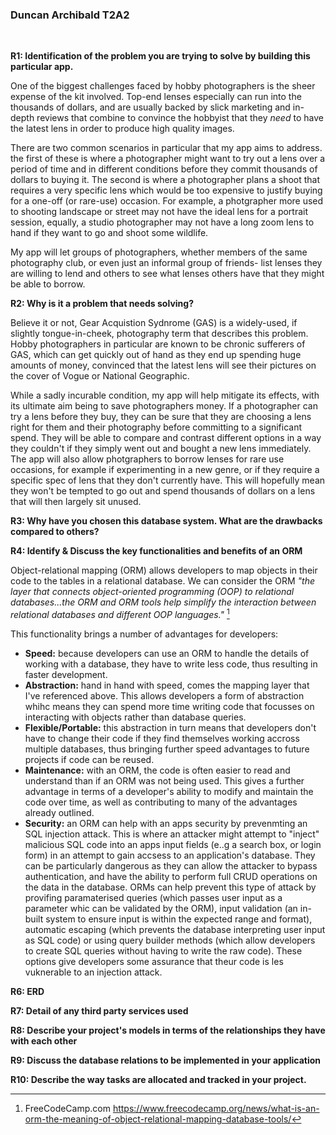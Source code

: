 ### Duncan Archibald T2A2  
<br>

**R1: Identification of the problem you are trying to solve by building this particular app.**  

One of the biggest challenges faced by hobby photographers is the sheer expense of the kit involved. Top-end lenses especially can run into the thousands of dollars, and are usually backed by slick marketing and in-depth reviews that combine to convince the hobbyist that they *need* to have the latest lens in order to produce high quality images. 

There are two common scenarios in particular that my app aims to address. the first of these is where a photographer might want to try out a lens over a period of time and in different conditions before they commit thousands of dollars to buying it. The second is where a photographer plans a shoot that requires a very specific lens which would be too expensive to justify buying for a one-off (or rare-use) occasion. For example, a photgrapher more used to shooting landscape or street may not have the ideal lens for a portrait session, equally, a studio photographer may not have a long zoom lens to hand if they want to go and shoot some wildlife.

My app will let groups of photographers,  whether members of the same photography club, or even just an informal group of friends- list lenses they are willing to lend and others to see what lenses others have that they might be able to borrow.


**R2: Why is it a problem that needs solving?**  

Believe it or not, Gear Acquistion Sydnrome (GAS) is a widely-used, if slightly tongue-in-cheek, photography term that describes this problem. Hobby photographers in particular are  known to be chronic sufferers of GAS, which can get quickly out of hand as they end up spending huge amounts of money, convinced that the latest lens will see their pictures on the cover of Vogue or National Geographic. 


While a sadly incurable condition, my app will help mitigate its effects, with its ultimate aim being to save photographers money. If a photographer can try a lens before they buy, they can be sure that they are choosing a lens right for them and their photography before committing to a significant spend. They will be able to compare and contrast different options in a way they couldn't if they simply went out and bought a new lens immediately. The app will also allow photgraphers to borrow lenses for rare use occasions, for example if experimenting in a new genre, or if they require a specific spec of lens that they don't currently have. This will hopefully mean they won't be tempted to go out and spend thousands of dollars on a lens that will then largely sit unused.  

**R3: Why have you chosen this database system. What are the drawbacks compared to others?**  

**R4: Identify & Discuss the key functionalities and benefits of an ORM**

Object-relational mapping (ORM) allows developers to map objects in their code to the tables in a relational database. We can consider the ORM *"the layer that connects object-oriented programming (OOP) to relational databases...the ORM and ORM tools help simplify the interaction between relational databases and different OOP languages."* [^1]

This functionality brings a number of advantages for developers:

- **Speed:** because developers can use an ORM to handle the details of working with a database, they have to write less code, thus resulting in faster development. 
- **Abstraction:** hand in hand with speed, comes the mapping layer that I've referenced above. This allows developers a form of abstraction whihc means they can spend more time writing code that focusses on interacting with objects rather than database queries.
- **Flexible/Portable:** this abstraction in turn means that developers don't have to change their code if they find themselves working accross multiple databases, thus bringing further speed advantages to future projects if code can be reused.
- **Maintenance:** with an ORM, the code is often easier to read and understand than if an ORM was not being used. This gives a further advantage in terms of a developer's ability to modify and maintain the code over time, as well as contributing to many of the advantages already outlined. 
- **Security:** an ORM can help with an apps security by prevenmting an SQL injection attack. This is where an attacker might attempt to "inject" malicious SQL code into an apps input fields (e..g a search box, or login form) in an attempt to gain accsess to an application's database. They can be particularly dangerous as they can allow the attacker to bypass authentication, and have the ability to perform full CRUD operations on the data in the database. ORMs can help prevent this type of attack by provifing paramaterised queries (which passes user input as a parameter whic can be validated by the ORM), input validation (an in-built system to ensure input is within the expected range and format), automatic escaping (which prevents the database interpreting user input as SQL code) or using query builder methods (which allow developers to create SQL queries without having to write the raw code). These options give developers some assurance that theur code is les vuknerable to an injection attack.

**R6: ERD**  

**R7: Detail of any third party services used**  

**R8: Describe your project's models in terms of the relationships they have with each other**

**R9: Discuss the database relations to be implemented in your application**

**R10: Describe the way tasks are allocated and tracked in your project.**


[^1]: FreeCodeCamp.com https://www.freecodecamp.org/news/what-is-an-orm-the-meaning-of-object-relational-mapping-database-tools/